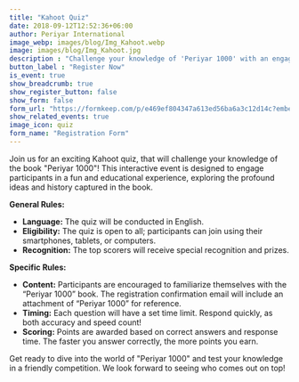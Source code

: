 ```yaml
---
title: "Kahoot Quiz"
date: 2018-09-12T12:52:36+06:00
author: Periyar International
image_webp: images/blog/Img_Kahoot.webp
image: images/blog/Img_Kahoot.jpg
description : "Challenge your knowledge of 'Periyar 1000' with an engaging Kahoot quiz!"
button_label : "Register Now"
is_event: true
show_breadcrumb: true
show_register_button: false
show_form: false
form_url: "https://formkeep.com/p/e469ef804347a613ed56ba6a3c12d14c?embedded=1"
show_related_events: true
image_icon: quiz
form_name: "Registration Form"
---
```



Join us for an exciting Kahoot quiz, that will challenge your knowledge of the book "Periyar 1000"! This interactive event is designed to engage participants in a fun and educational experience, exploring the profound ideas and history captured in the book.

**General Rules:**

- **Language:** The quiz will be conducted in English.
- **Eligibility:** The quiz is open to all; participants can join using their smartphones, tablets, or computers.
- **Recognition:** The top scorers will receive special recognition and prizes.

**Specific Rules:**

- **Content:** Participants are encouraged to familiarize themselves with the “Periyar 1000” book. The registration confirmation email will include an attachment of “Periyar 1000” for reference.
- **Timing:** Each question will have a set time limit. Respond quickly, as both accuracy and speed count!
- **Scoring:** Points are awarded based on correct answers and response time. The faster you answer correctly, the more points you earn.

Get ready to dive into the world of "Periyar 1000" and test your knowledge in a friendly competition. We look forward to seeing who comes out on top!

